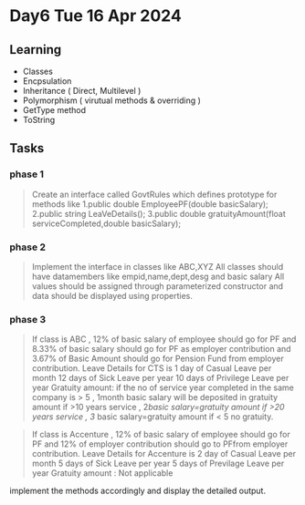 # Day6 Tue 16 Apr 2024

Learning
---
 - Classes
 - Encpsulation
 - Inheritance  ( Direct, Multilevel )
 - Polymorphism ( virutual methods & overriding )
 - GetType method
 - ToString


Tasks
---

### phase 1
>  Create an interface called GovtRules which defines prototype for methods like
> 1.public double EmployeePF(double basicSalary);
> 2.public string LeaVeDetails();
> 3.public double gratuityAmount(float serviceCompleted,double basicSalary);

### phase 2
> Implement the interface in classes like ABC,XYZ
> All classes should have datamembers like empid,name,dept,desg and basic salary
> All values should be assigned through parameterized constructor
> and data should be displayed using properties.

### phase 3
> If class is ABC , 12% of basic salary of employee should go for PF and 8.33% of basic salary should go for PF as employer contribution and 3.67% of Basic Amount should go for Pension Fund from employer contribution.
> Leave Details for CTS is 
> 1 day of Casual Leave per month
> 12 days of Sick Leave per year
> 10 days of Privilege Leave per year
> Gratuity amount: if the no of service year completed in the same company is > 5 , 1month basic salary will be deposited in gratuity amount
> if >10 years service , 2*basic salary=gratuity amount
> if >20 years service , 3* basic salary=gratuity amount
> if < 5 no gratuity.

> If class is Accenture ,
> 12% of basic salary of employee should go for PF and 12% of employer contribution should go to PFfrom employer contribution.
> Leave Details for Accenture is 
> 2 day of Casual Leave per month
> 5 days of Sick Leave per year
> 5 days of Previlage Leave per year
> Gratuity amount : Not applicable

implement the methods accordingly and display the detailed output.

